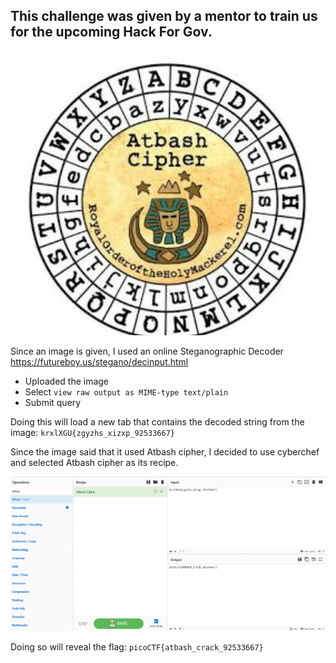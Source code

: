 ## This challenge was given by a mentor to train us for the upcoming Hack For Gov.

<p align="center">
  <img src="atbash.jpg">
</p>

Since an image is given, I used an online Steganographic Decoder https://futureboy.us/stegano/decinput.html
- Uploaded the image
- Select `view raw output as MIME-type text/plain`
- Submit query

Doing this will load a new tab that contains the decoded string from the image: `krxlXGU{zgyzhs_xizxp_92533667}`

Since the image said that it used Atbash cipher, I decided to use cyberchef and selected Atbash cipher as its recipe. 

<p align="center">
  <img src="screenshot.png">
</p>



Doing so will reveal the flag: `picoCTF{atbash_crack_92533667}`

